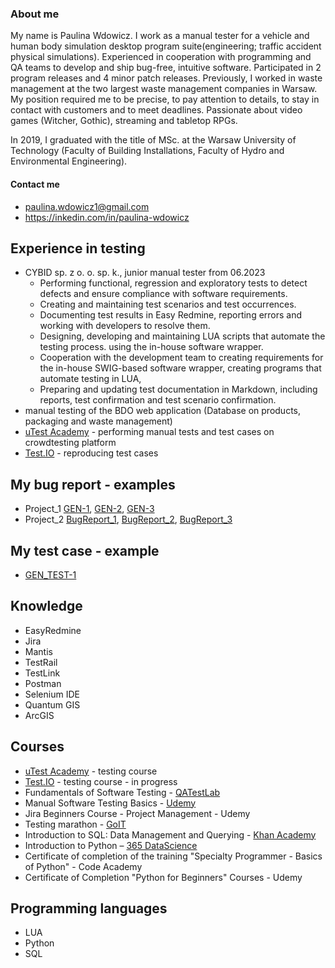 ### About me

My name is Paulina Wdowicz. I work as a manual tester for a vehicle and human body simulation desktop program suite(engineering; traffic accident physical simulations). Experienced in cooperation with programming and QA teams to develop and ship bug-free, intuitive software. Participated in 2 program releases and 4 minor patch releases. Previously, I worked in waste management at the two largest waste management companies in Warsaw. My position required me to be precise, to pay attention to details, to stay in contact with customers and to meet deadlines. Passionate about video games (Witcher, Gothic), streaming and tabletop RPGs.

In 2019, I graduated with the title of MSc. at the Warsaw University of Technology (Faculty of Building Installations, Faculty of Hydro and Environmental Engineering). 

#### Contact me
- paulina.wdowicz1@gmail.com
- https://inkedin.com/in/paulina-wdowicz

## Experience in testing
- CYBID sp. z o. o. sp. k., junior manual tester from 06.2023
  -  Performing functional, regression and exploratory tests to detect defects and ensure compliance with software requirements.
  -  Creating and maintaining test scenarios and test occurrences.
  -  Documenting test results in Easy Redmine, reporting errors and working with developers to resolve them.
  -  Designing, developing and maintaining LUA scripts that automate the testing process. using the in-house software wrapper.
  -  Cooperation with the development team to creating requirements for the in-house SWIG-based software wrapper, creating programs that automate testing in LUA,
  -  Preparing and updating test documentation in Markdown, including reports, test confirmation and test scenario confirmation. 
- manual testing of the BDO web application (Database on products, packaging and waste management)
- [uTest Academy](https://www.utest.com/) - performing manual tests and test cases on crowdtesting platform
- [Test.IO](https://tester.test.io/) - reproducing test cases

## My bug report - examples
- Project_1 [GEN-1](https://www.dropbox.com/sh/5xittvc8vfcpcto/AACVeFsPimxw6ri-MX2lfLMIa?dl=0), [GEN-2](https://www.dropbox.com/sh/420ohqjt15k9ifa/AAChMvVOnXJKsLw8TU6i3jzva?dl=0), [GEN-3](https://www.dropbox.com/sh/prgy0spvgcz66a0/AAD8cOnRz23dJRgCrjiyugtka?dl=0)
- Project_2 [BugReport_1](https://drive.google.com/drive/folders/1SDznYXBy3zJxxyFDkS4DMPASZ9p7ETfU?usp=sharing), [BugReport_2](https://drive.google.com/drive/folders/19WWKaxSYoVBT4-069oa8AmbCYfpcfqK9?usp=sharing), [BugReport_3](https://drive.google.com/drive/folders/1U6T6R0PGr902l6NtHbC-oFmF_5Jb-nqB?usp=sharing)

## My test case - example
- [GEN_TEST-1](https://www.dropbox.com/s/p5ijwlecivzgdc0/GEN_TEST-1.xlsx?dl=0)

## Knowledge
- EasyRedmine
- Jira
- Mantis
- TestRail
- TestLink
- Postman
- Selenium IDE
- Quantum GIS
- ArcGIS

## Courses
- [uTest Academy](https://www.utest.com/) - testing course
- [Test.IO](https://tester.test.io/) - testing course - in progress
- Fundamentals of Software Testing - [QATestLab](https://qatestlab.com/)
- Manual Software Testing Basics - [Udemy](https://www.udemy.com/course/kurs-testowania-oprogramowania/)
- Jira Beginners Course - Project Management - Udemy
- Testing marathon - [GoIT](https://goit.global/pl/)
- Introduction to SQL: Data Management and Querying - [Khan Academy](https://pl.khanacademy.org/computing/computer-programming/sql)
- Introduction to Python – [365 DataScience](https://365datascience.com/courses/introduction-to-python/)
- Certificate of completion of the training "Specialty Programmer - Basics of Python" - Code Academy
- Certificate of Completion "Python for Beginners" Courses - Udemy

## Programming languages
- LUA
- Python
- SQL
